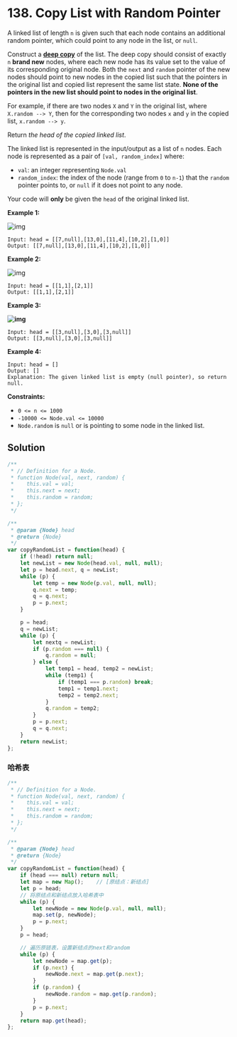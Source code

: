 # 138. Copy List with Random Pointer

A linked list of length `n` is given such that each node contains an additional random pointer, which could point to any node in the list, or `null`.

Construct a [**deep copy**](https://en.wikipedia.org/wiki/Object_copying#Deep_copy) of the list. The deep copy should consist of exactly `n` **brand new** nodes, where each new node has its value set to the value of its corresponding original node. Both the `next` and `random` pointer of the new nodes should point to new nodes in the copied list such that the pointers in the original list and copied list represent the same list state. **None of the pointers in the new list should point to nodes in the original list**.

For example, if there are two nodes `X` and `Y` in the original list, where `X.random --> Y`, then for the corresponding two nodes `x` and `y` in the copied list, `x.random --> y`.

Return *the head of the copied linked list*.

The linked list is represented in the input/output as a list of `n` nodes. Each node is represented as a pair of `[val, random_index]` where:

- `val`: an integer representing `Node.val`
- `random_index`: the index of the node (range from `0` to `n-1`) that the `random` pointer points to, or `null` if it does not point to any node.

Your code will **only** be given the `head` of the original linked list.

 

**Example 1:**

![img](https://assets.leetcode.com/uploads/2019/12/18/e1.png)

```
Input: head = [[7,null],[13,0],[11,4],[10,2],[1,0]]
Output: [[7,null],[13,0],[11,4],[10,2],[1,0]]
```

**Example 2:**

![img](https://assets.leetcode.com/uploads/2019/12/18/e2.png)

```
Input: head = [[1,1],[2,1]]
Output: [[1,1],[2,1]]
```

**Example 3:**

**![img](https://assets.leetcode.com/uploads/2019/12/18/e3.png)**

```
Input: head = [[3,null],[3,0],[3,null]]
Output: [[3,null],[3,0],[3,null]]
```

**Example 4:**

```
Input: head = []
Output: []
Explanation: The given linked list is empty (null pointer), so return null.
```

 

**Constraints:**

- `0 <= n <= 1000`
- `-10000 <= Node.val <= 10000`
- `Node.random` is `null` or is pointing to some node in the linked list.

## Solution

```js
/**
 * // Definition for a Node.
 * function Node(val, next, random) {
 *    this.val = val;
 *    this.next = next;
 *    this.random = random;
 * };
 */

/**
 * @param {Node} head
 * @return {Node}
 */
var copyRandomList = function(head) {
    if (!head) return null;
    let newList = new Node(head.val, null, null);
    let p = head.next, q = newList;
    while (p) {
        let temp = new Node(p.val, null, null);
        q.next = temp;
        q = q.next;
        p = p.next;
    }

    p = head;
    q = newList;
    while (p) {
        let nextq = newList;
        if (p.random === null) {
            q.random = null;
        } else {
            let temp1 = head, temp2 = newList;
            while (temp1) {
                if (temp1 === p.random) break;
                temp1 = temp1.next;
                temp2 = temp2.next;
            }
            q.random = temp2;
        }
        p = p.next;
        q = q.next;
    }
    return newList;
};
```

### 哈希表

```js
/**
 * // Definition for a Node.
 * function Node(val, next, random) {
 *    this.val = val;
 *    this.next = next;
 *    this.random = random;
 * };
 */

/**
 * @param {Node} head
 * @return {Node}
 */
var copyRandomList = function(head) {
    if (head === null) return null;
    let map = new Map();	// [原结点：新结点]
    let p = head;
    // 将原结点和新结点放入哈希表中
    while (p) {
        let newNode = new Node(p.val, null, null);
        map.set(p, newNode);
        p = p.next;
    }
    p = head;

    // 遍历原链表，设置新结点的next和random
    while (p) {
        let newNode = map.get(p);
        if (p.next) {
            newNode.next = map.get(p.next);
        }
        if (p.random) {
            newNode.random = map.get(p.random);
        }
        p = p.next;
    }
    return map.get(head);
};
```

